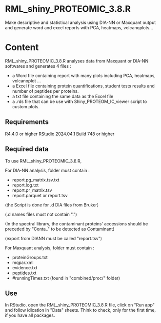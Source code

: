 # RML_shiny_PROTEOMIC_3.8.R
Make descriptive and statistical analysis using DIA-NN or Maxquant output and generate word and excel reports with PCA, heatmaps, volcanoplots...

# Content
RML_shiny_PROTEOMIC_3.8.R analyses data from Maxquant or DIA-NN softwares and generates 4 files :
- a Word file containing report with many plots including PCA, heatmaps, volcanoplot ...
- a Excel file containing protein quantifications, student tests results and number of peptides per proteins.
- a txt file containing the same data as the Excel file
- a .rds file that can be use with Shiny_PROTEOM_IC_viewer script to custom plots.

## Requirements
R4.4.0 or higher
RStudio 2024.04.1 Build 748 or higher

## Required data
To use RML_shiny_PROTEOMIC_3.8.R,

For DIA-NN analysis, folder must contain :
- report.pg_matrix.tsv.txt
- report.log.txt
- report.pr_matrix.tsv
- report.parquet or report.tsv

(the Script is done for .d DIA files from Bruker)

(.d names files must not contain ".")

(In the spectral library, the contaminant proteins' accessions should be preceded by "Conta_" to be detected as Contaminant)

(export from DIANN must be called "report.tsv")
	
For Maxquant analysis, folder must contain :
- proteinGroups.txt
- mqpar.xml
- evidence.txt
- peptides.txt
- #runningTimes.txt (found in "combined/proc/" folder)



## Use
In RStudio, open the RML_shiny_PROTEOMIC_3.8.R file, click on "Run app" and follow idication in "Data" sheets. Think to check, only for the first time, if you have all packages.
